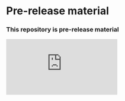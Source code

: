 # Pre-release material

### This repository is pre-release material

![task 1](https://github.com/Akanksh12/pre-release-material/blob/main/task1.py)

